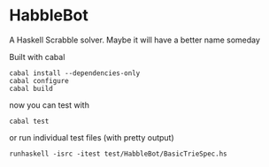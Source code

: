 HabbleBot
=========

A Haskell Scrabble solver.  Maybe it will have a better name someday

Built with cabal

```
cabal install --dependencies-only
cabal configure
cabal build
```

now you can test with 

```
cabal test
```

or run individual test files (with pretty output)

```
runhaskell -isrc -itest test/HabbleBot/BasicTrieSpec.hs
```